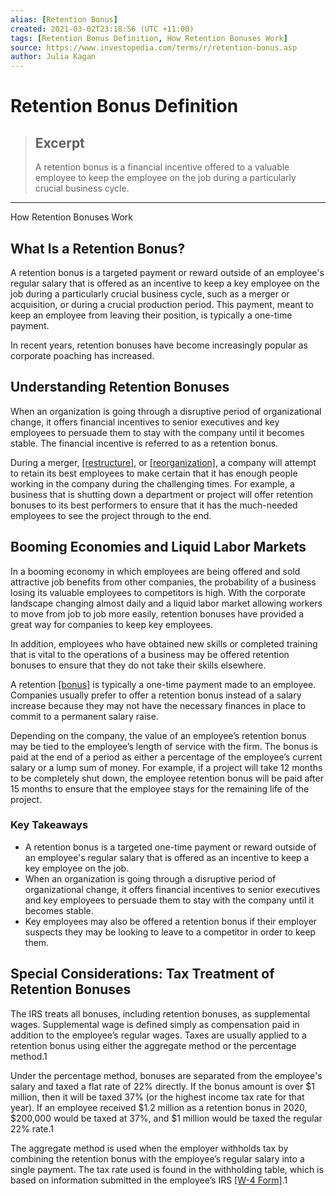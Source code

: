 ```yaml
---
alias: [Retention Bonus]
created: 2021-03-02T23:18:56 (UTC +11:00)
tags: [Retention Bonus Definition, How Retention Bonuses Work]
source: https://www.investopedia.com/terms/r/retention-bonus.asp
author: Julia Kagan
---
```


# Retention Bonus Definition

> ## Excerpt
> A retention bonus is a financial incentive offered to a valuable employee to keep the employee on the job during a particularly crucial business cycle.

---

How Retention Bonuses Work
## What Is a Retention Bonus?

A retention bonus is a targeted payment or reward outside of an employee's regular salary that is offered as an incentive to keep a key employee on the job during a particularly crucial business cycle, such as a merger or acquisition, or during a crucial production period. This payment, meant to keep an employee from leaving their position, is typically a one-time payment.

In recent years, retention bonuses have become increasingly popular as corporate poaching has increased.

## Understanding Retention Bonuses

When an organization is going through a disruptive period of organizational change, it offers financial incentives to senior executives and key employees to persuade them to stay with the company until it becomes stable. The financial incentive is referred to as a retention bonus.

During a merger, [[restructure]](https://www.investopedia.com/terms/r/restructuring.asp), or [[reorganization]](https://www.investopedia.com/terms/r/reorganization.asp), a company will attempt to retain its best employees to make certain that it has enough people working in the company during the challenging times. For example, a business that is shutting down a department or project will offer retention bonuses to its best performers to ensure that it has the much-needed employees to see the project through to the end.

## Booming Economies and Liquid Labor Markets

In a booming economy in which employees are being offered and sold attractive job benefits from other companies, the probability of a business losing its valuable employees to competitors is high. With the corporate landscape changing almost daily and a liquid labor market allowing workers to move from job to job more easily, retention bonuses have provided a great way for companies to keep key employees.

In addition, employees who have obtained new skills or completed training that is vital to the operations of a business may be offered retention bonuses to ensure that they do not take their skills elsewhere.

A retention [[bonus]](https://www.investopedia.com/articles/personal-finance/092915/raise-vs-bonus-your-small-business-employees.asp) is typically a one-time payment made to an employee. Companies usually prefer to offer a retention bonus instead of a salary increase because they may not have the necessary finances in place to commit to a permanent salary raise.

Depending on the company, the value of an employee’s retention bonus may be tied to the employee’s length of service with the firm. The bonus is paid at the end of a period as either a percentage of the employee’s current salary or a lump sum of money. For example, if a project will take 12 months to be completely shut down, the employee retention bonus will be paid after 15 months to ensure that the employee stays for the remaining life of the project.

### Key Takeaways

-   A retention bonus is a targeted one-time payment or reward outside of an employee's regular salary that is offered as an incentive to keep a key employee on the job.
-   When an organization is going through a disruptive period of organizational change, it offers financial incentives to senior executives and key employees to persuade them to stay with the company until it becomes stable.
-   Key employees may also be offered a retention bonus if their employer suspects they may be looking to leave to a competitor in order to keep them.

## Special Considerations: Tax Treatment of Retention Bonuses

The IRS treats all bonuses, including retention bonuses, as supplemental wages. Supplemental wage is defined simply as compensation paid in addition to the employee’s regular wages. Taxes are usually applied to a retention bonus using either the aggregate method or the percentage method.1

Under the percentage method, bonuses are separated from the employee's salary and taxed a flat rate of 22% directly. If the bonus amount is over $1 million, then it will be taxed 37% (or the highest income tax rate for that year). If an employee received $1.2 million as a retention bonus in 2020, $200,000 would be taxed at 37%, and $1 million would be taxed the regular 22% rate.1

The aggregate method is used when the employer withholds tax by combining the retention bonus with the employee’s regular salary into a single payment. The tax rate used is found in the withholding table, which is based on information submitted in the employee’s IRS [[W-4 Form]](https://www.investopedia.com/terms/w/w4form.asp).1
